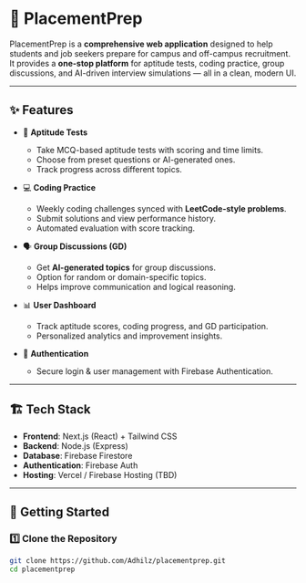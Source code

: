 # 🎯 PlacementPrep  

PlacementPrep is a **comprehensive web application** designed to help students and job seekers prepare for campus and off-campus recruitment.  
It provides a **one-stop platform** for aptitude tests, coding practice, group discussions, and AI-driven interview simulations — all in a clean, modern UI.  

---

## ✨ Features  

- 📝 **Aptitude Tests**  
  - Take MCQ-based aptitude tests with scoring and time limits.  
  - Choose from preset questions or AI-generated ones.  
  - Track progress across different topics.  

- 💻 **Coding Practice**  
  - Weekly coding challenges synced with **LeetCode-style problems**.  
  - Submit solutions and view performance history.  
  - Automated evaluation with score tracking.  

- 🗣️ **Group Discussions (GD)**  
  - Get **AI-generated topics** for group discussions.  
  - Option for random or domain-specific topics.  
  - Helps improve communication and logical reasoning.    

- 📊 **User Dashboard**  
  - Track aptitude scores, coding progress, and GD participation.  
  - Personalized analytics and improvement insights.  

- 🔐 **Authentication**  
  - Secure login & user management with Firebase Authentication.  

---

## 🏗️ Tech Stack  

- **Frontend**: Next.js (React) + Tailwind CSS  
- **Backend**: Node.js (Express)  
- **Database**: Firebase Firestore  
- **Authentication**: Firebase Auth  
- **Hosting**: Vercel / Firebase Hosting (TBD)  

---

## 🚀 Getting Started  

### 1️⃣ Clone the Repository  
```bash
git clone https://github.com/Adhilz/placementprep.git
cd placementprep
